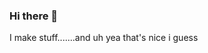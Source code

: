 ### Hi there 👋
I make stuff.......and uh yea that's nice i guess
<!--
**JDevelo/JDevelo** is a ✨ _special_ ✨ repository because its `README.md` (this file) appears on your GitHub profile.

[![J_Develo's GitHub stats](https://github-readme-stats.vercel.app/api?username=JDevelo)]
-->
